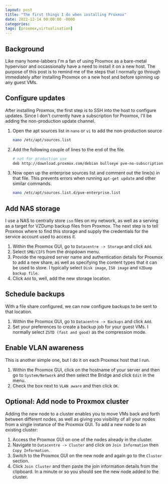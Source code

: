 ```yaml
---
layout: post
title: "The first things I do when installing Proxmox"
date: 2022-12-14 00:00:00 -0000
categories:
tags: [proxmox,virtualisation]
---
```


## Background
Like many home-labbers I'm a fan of using Proxmox as a bare-metal hypervisor and occassionally have a need to install it on a new host. The purpose of this post is to remind me of the steps that I normally go through immediately after installing Proxmox on a new host and before spinning up any guest VMs.

## Configure updates
After installing Proxmox, the first step is to SSH into the host to configure updates. Since I don't currently have a subscription for Proxmox, I'll be adding the non-production update channel.

1. Open the apt sources list in `nano` or `vi` to add the non-production source

    ```bash
    nano /etc/apt/sources.list
    ```

2. Add the following couple of lines to the end of the file.

    ```bash
    # not for production use
    deb http://download.proxmox.com/debian bullseye pve-no-subscription
    ```

3. Now open up the enterprise sources list and comment out the line(s) in that file. This prevents errors when running `apt-get update` and other similar commands.

    ```bash
    nano /etc/apt/sources.list.d/pve-enterprise.list
    ```

## Add NAS storage
I use a NAS to centrally store `iso` files on my network, as well as a serving as a target for VZDump backup files from Proxmox. The next step is to tell Proxmox where to find this storage and supply the credentials for the service account used to access it.

1. Within the Proxmox GUI, go to `Datacentre -> Storage` and click `Add`.
2. Select `SMB/CIFS` from the dropdown menu.
3. Provide the required server name and authentication details for Proxmox to add a new share, as well as specifying the content types that it can be used to store. I typically select `Disk image`, `ISO image` and `VZDump backup file`.
4. Click `Add` to, well, add the new storage location.

## Schedule backups
With a file share configured, we can now configure backups to be sent to that location.

1. Within the Proxmox GUI, go to `Datacentre -> Backups` and click `Add`.
2. Set your preferences to create a backup job for your guest VMs. I normally select `ZSTD (fast and good)` as the compression mode.

## Enable VLAN awareness
This is another simple one, but I do it on each Proxmox host that I run.
1. Within the Proxmox GUI, click on the hostname of your server and then go to `System/Network` and then select the Bridge and click `Edit` in the menu.
2. Check the box next to `VLAN aware` and then click `OK`.

## Optional: Add node to Proxmox cluster
Adding the new node to a cluster enables you to move VMs back and forth between different nodes, as well as giving you visibility of all your nodes from a single instance of the Proxmox GUI. To add a new node to an existing cluster:

1. Access the Proxmox GUI on one of the nodes already in the cluster.
2. Navigate to `Datacentre -> Cluster` and click on `Join Information` then `Copy Information`.
3. Switch to the Proxmox GUI on the new node and again go to the `Cluster` section.
4. Click `Join Cluster` and then paste the join information details from the clipboard. In a minute or so you should see the new node added to the cluster.
